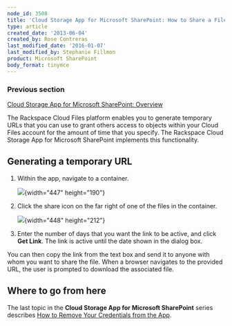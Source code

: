 ```yaml
---
node_id: 3508
title: 'Cloud Storage App for Microsoft SharePoint: How to Share a File with Another Person'
type: article
created_date: '2013-06-04'
created_by: Rose Contreras
last_modified_date: '2016-01-07'
last_modified_by: Stephanie Fillmon
product: Microsoft SharePoint
body_format: tinymce
---
```


### Previous section

[Cloud Storage App for Microsoft SharePoint:
Overview](/howto/cloud-storage-app-for-microsoft-sharepoint-overview)

The Rackspace Cloud Files platform enables you to generate temporary
URLs that you can use to grant others access to objects within your
Cloud Files account for the amount of time that you specify. The
Rackspace Cloud Storage App for Microsoft SharePoint implements this
functionality.

Generating a temporary URL
--------------------------

1.  Within the app, navigate to a container.

    ![](https://8026b2e3760e2433679c-fffceaebb8c6ee053c935e8915a3fbe7.ssl.cf2.rackcdn.com/field/image/Fig%20--%20Share%20Icon.jpg){width="447"
    height="190"}

2.  Click the share icon on the far right of one of the files in
    the container.

    ![](https://8026b2e3760e2433679c-fffceaebb8c6ee053c935e8915a3fbe7.ssl.cf2.rackcdn.com/field/image/Fig%20--%20Share%20Dialog.jpg){width="448"
    height="212"}

3.  Enter the number of days that you want the link to be active, and
    click **Get Link**. The link is active until the date shown in the
    dialog box.

You can then copy the link from the text box and send it to anyone with
whom you want to share the file. When a browser navigates to the
provided URL, the user is prompted to download the associated file.

Where to go from here
---------------------

The last topic in the **Cloud Storage App for Microsoft SharePoint**
series describes [How to Remove Your Credentials from the
App](/howto/cloud-storage-app-for-microsoft-sharepoint-how-to-remove-your-credentials-from-the-app).

